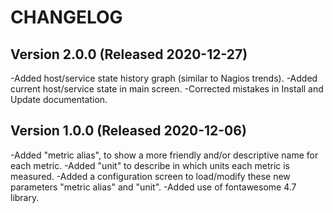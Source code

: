 # CHANGELOG

## Version 2.0.0 (Released 2020-12-27)
-Added host/service state history graph (similar to Nagios trends).
-Added current host/service state in main screen.
-Corrected mistakes in Install and Update documentation.

## Version 1.0.0 (Released 2020-12-06)
-Added "metric alias", to show a more friendly and/or descriptive name for each metric.
-Added "unit" to describe in which units each metric is measured.
-Added a configuration screen to load/modify these new parameters "metric alias" and "unit".
-Added use of fontawesome 4.7 library.
